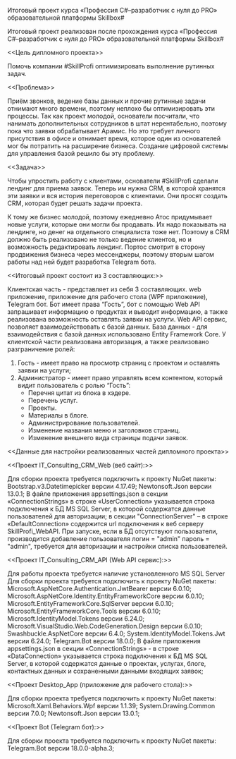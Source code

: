 Итоговый проект курса «Профессия C#–разработчик с нуля до PRO» образовательной платформы Skillbox#

Итоговый проект реализован после прохождения курса «Профессия C#–разработчик с нуля до PRO» образовательной платформы Skillbox#

<<Цель дипломного проекта>>

Помочь компании #SkillProfi оптимизировать выполнение рутинных задач.

<<Проблема>>

Приём звонков, ведение базы данных и прочие рутинные задачи отнимают много времени, поэтому неплохо бы оптимизировать эти процессы. Так как проект молодой, основатели посчитали, что нанимать дополнительных сотрудников в штат нерентабельно, поэтому пока что заявки обрабатывает Арамис. Но это требует личного присутствия в офисе и отнимает время, которое один из основателей мог бы потратить на расширение бизнеса. Создание цифровой системы для управления базой решило бы эту проблему.

<<Задача>>

Чтобы упростить работу с клиентами, основатели #SkillProfi сделали лендинг для приема заявок. Теперь им нужна CRM, в которой хранятся эти заявки и вся история переговоров с клиентами. Они просят создать CRM, которая будет решать задачи проекта.

К тому же бизнес молодой, поэтому ежедневно Атос придумывает новые услуги, которые они могли бы продавать. Их надо показывать на лендинге, но денег на отдельного специалиста тоже нет. Поэтому в CRM должно быть реализовано не только ведение клиентов, но и возможность редактировать лендинг. Портос смотрит в сторону продвижения бизнеса через мессенджеры, поэтому вторым шагом работы над ней будет разработка Telegram бота.

<<Итоговый проект состоит из 3 составляющих:>>

Клиентская часть - представляет из себя 3 составляющих.
web приложение,
приложение для рабочего стола (WPF приложение),
Telegram бот. Бот имеет права “Гость”, бот с помощью Web API запрашивает информацию о продуктах и выводит информацию, а также реализована возможность оставлять заявки на услуги.
Web API сервис, позволяет взаимодействовать с базой данных.
База данных - для взаимодействия с базой данных использовано Entity Framework Core.
У клиентской части реализована авторизация, а также реализовано разграничение ролей:

1. Гость - имеет право на просмотр страниц с проектом и оставлять заявки на услуги;
2. Администратор - имеет право управлять всем контентом, который видит пользователь с ролью “Гость”:
	- Перечня цитат из блока в хэдере.
	- Перечень услуг.
	- Проекты.
	- Материалы в блоге.
	- Администрирование пользователей.
	- Изменение названия меню и заголовков страниц.
	- Изменение внешнего вида страницы подачи заявок.

<<Данные для настройки реализованных частей дипломного проекта>>

<<Проект IT_Consulting_CRM_Web (веб сайт):>>

Для сборки проекта требуется подключить к проекту NuGet пакеты:
Bootstrap.v3.Datetimepicker версии 4.17.49;
Newtonsoft.Json версии 13.0.1;
В файле приложения appsettings.json
в секции «ConnectionStrings» в строке «UserConnection» указывается строка подключения к БД MS SQL Server, в которой содержатся данные пользователей для авторизации;
в секции "ConnectionServer" – в строке «DefaultConnection» содержится url подключения к веб серверу SkillProfi_WebAPI.
При запуске, если в БД отсутствуют пользователи, производится добавление пользователя логин = "admin" пароль = "admin", требуется для авторизации и настройки списка пользователей.

<<Проект IT_Consulting_CRM_API (Web API сервис):>>

Для работы проекта требуется наличие установленного MS SQL Server
Для сборки проекта требуется подключить к проекту NuGet пакеты:
Microsoft.AspNetCore.Authentication.JwtBearer версии 6.0.10;
Microsoft.AspNetCore.Identity.EntityFrameworkCore версии 6.0.10;
Microsoft.EntityFrameworkCore.SqlServer версии 6.0.10;
Microsoft.EntityFrameworkCore.Tools версии 6.0.10;
Microsoft.IdentityModel.Tokens версии 6.24.0;
Microsoft.VisualStudio.Web.CodeGeneration.Design версии 6.0.10;
Swashbuckle.AspNetCore версии 6.4.0;
System.IdentityModel.Tokens.Jwt версии 6.24.0;
Telegram.Bot версии 18.0.0;
В файле приложения appsettings.json
в секции «ConnectionStrings» - в строке «DataConnection» указывается строка подключения к БД MS SQL Server, в которой содержатся данные о проектах, услугах, блоге, контактных данных и сохраненными данными входящих заявок;

<<Проект Desktop_App (приложение для рабочего стола):>>

Для сборки проекта требуется подключить к проекту NuGet пакеты:
Microsoft.Xaml.Behaviors.Wpf версии 1.1.39;
System.Drawing.Common версии 7.0.0;
Newtonsoft.Json версии 13.0.1;

<<Проект Bot (Telegram бот):>>

Для сборки проекта требуется подключить к проекту NuGet пакеты:
Telegram.Bot версии 18.0.0-alpha.3;